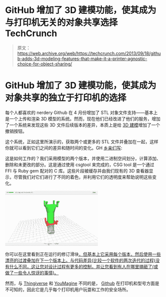 # GitHub 增加了 3D 建模功能，使其成为与打印机无关的对象共享选择 TechCrunch

> 原文：<https://web.archive.org/web/https://techcrunch.com/2013/09/18/github-adds-3d-modeling-features-that-make-it-a-printer-agnostic-choice-for-object-sharing/>

# GitHub 增加了 3D 建模功能，使其成为对象共享的独立于打印机的选择

每个人都喜欢的 nerdery Github 在 4 月份增加了 STL 对象文件支持——基本上是一个上传和渲染 3D 模型的系统。然而，现在他们已经改进了他们的服务，增加了一个系统来发现这些 3D 文件后续版本的差异，本质上是给 [3D 建模](https://web.archive.org/web/20221127135506/https://beta.techcrunch.com/tag/3d-printing)增加了一个撤销按钮。

这个系统，正如这里所演示的，获取两个或更多的 STL 文件并叠加在一起，这样你就可以看到它们之间的差异和随时间的变化。GH [乡亲们写](https://web.archive.org/web/20221127135506/https://github.com/blog/1633-3d-file-diffs):

这是如何工作的？我们采用模型的两个版本，并使用二进制空间划分，计算添加、删除和未更改的部分。这是通过使用 csgtool 来完成的，CSG tool 是一个通过 FFI 与 Ruby gem 配对的 C 库。这些片段被缓存并由我们现有的 3D 查看器显示，尽管我们对它们进行了不同的着色，并利用它们的透明度来帮助说明这些变化。

[![039e6170-1c8b-11e3-8020-b3157840fcf6](img/d28a91cda1ff0f5cc812dc0e000d7526.png)](https://web.archive.org/web/20221127135506/https://beta.techcrunch.com/wp-content/uploads/2013/09/039e6170-1c8b-11e3-8020-b3157840fcf6.gif)

你可以在这里看到正在运行的修订滑块[，但基本上它采用每个版本，然后使用一些漂亮的过渡叠加在下一个版本上。与代码差异(比较一个软件的两次迭代的过程)没有什么不同，这让您对设计过程有更多的控制，并让您看到有人在哪里搞砸了(或做了一些令人惊讶的事情)。](https://web.archive.org/web/20221127135506/https://github.com/underverk/3D_Printer/commit/d6b19d047647fcd4415b739903b630649c487cc1)

然而，与 [Thingiverse](https://web.archive.org/web/20221127135506/https://beta.techcrunch.com/tag/Thingiverse) 和 [YouMagine](https://web.archive.org/web/20221127135506/https://beta.techcrunch.com/tag/YouMagine) 不同的是， [Github](https://web.archive.org/web/20221127135506/https://beta.techcrunch.com/tag/Github) 在打印机和型号方面是不可知的，因此它是几乎每个打印机用户玩耍和工作的安全场所。